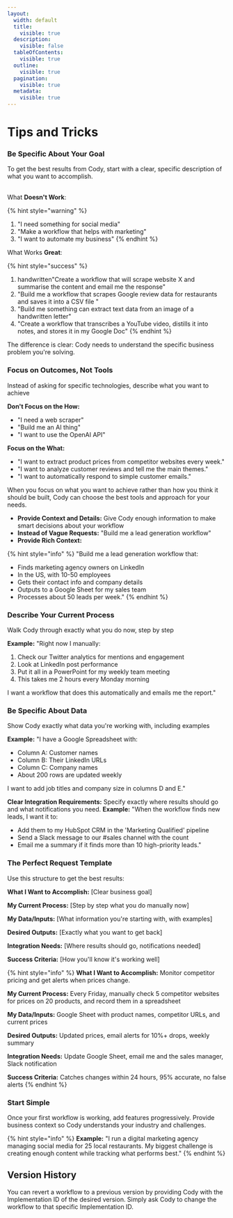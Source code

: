 ```yaml
---
layout:
  width: default
  title:
    visible: true
  description:
    visible: false
  tableOfContents:
    visible: true
  outline:
    visible: true
  pagination:
    visible: true
  metadata:
    visible: true
---
```


# Tips and Tricks



### **Be Specific About Your Goal**

To get the best results from Cody, start with a clear, specific description of what you want to accomplish.

\
What **Doesn't Work**:

{% hint style="warning" %}
1. "I need something for social media"
2. "Make a workflow that helps with marketing"
3. "I want to automate my business"
{% endhint %}

What Works **Great**:

{% hint style="success" %}
1. handwritten"Create a workflow that will scrape website X and summarise the content and email me the response"
2. "Build me a workflow that scrapes Google review data for restaurants and saves it into a CSV file "
3. "Build me something can extract text data from an image of a handwritten letter"
4. "Create a workflow that transcribes a YouTube video, distills it into notes, and stores it in my Google Doc"
{% endhint %}

The difference is clear: Cody needs to understand the specific business problem you're solving.

### **Focus on Outcomes, Not Tools**&#x20;

Instead of asking for specific technologies, describe what you want to achieve&#x20;

**Don't Focus on the How:**

* "I need a web scraper"
* "Build me an AI thing"
* "I want to use the OpenAI API"

**Focus on the What:**

* "I want to extract product prices from competitor websites every week."
* "I want to analyze customer reviews and tell me the main themes."
* "I want to automatically respond to simple customer emails."

When you focus on what you want to achieve rather than how you think it should be built, Cody can choose the best tools and approach for your needs.

* **Provide Context and Details:** Give Cody enough information to make smart decisions about your workflow&#x20;
* **Instead of Vague Requests:** "Build me a lead generation workflow"&#x20;
* **Provide Rich Context:**&#x20;

{% hint style="info" %}
"Build me a lead generation workflow that:

* Finds marketing agency owners on LinkedIn
* In the US, with 10-50 employees
* Gets their contact info and company details
* Outputs to a Google Sheet for my sales team
* Processes about 50 leads per week."
{% endhint %}

### **Describe Your Current Process**&#x20;

Walk Cody through exactly what you do now, step by step&#x20;

**Example:** "Right now I manually:

1. Check our Twitter analytics for mentions and engagement
2. Look at LinkedIn post performance
3. Put it all in a PowerPoint for my weekly team meeting
4. This takes me 2 hours every Monday morning

I want a workflow that does this automatically and emails me the report."

### **Be Specific About Data**&#x20;

Show Cody exactly what data you're working with, including examples

**Example:** "I have a Google Spreadsheet with:

* Column A: Customer names
* Column B: Their LinkedIn URLs
* Column C: Company names
* About 200 rows are updated weekly

I want to add job titles and company size in columns D and E."

**Clear Integration Requirements:** Specify exactly where results should go and what notifications you need. **Example:** "When the workflow finds new leads, I want it to:

* Add them to my HubSpot CRM in the 'Marketing Qualified' pipeline
* Send a Slack message to our #sales channel with the count
* Email me a summary if it finds more than 10 high-priority leads."

### **The Perfect Request Template**

Use this structure to get the best results:

**What I Want to Accomplish:** \[Clear business goal]

**My Current Process:** \[Step by step what you do manually now]

**My Data/Inputs:** \[What information you're starting with, with examples]

**Desired Outputs:** \[Exactly what you want to get back]

**Integration Needs:** \[Where results should go, notifications needed]

**Success Criteria:** \[How you'll know it's working well]

{% hint style="info" %}
**What I Want to Accomplish:** Monitor competitor pricing and get alerts when prices change.

**My Current Process:** Every Friday, manually check 5 competitor websites for prices on 20 products, and record them in a spreadsheet

**My Data/Inputs:** Google Sheet with product names, competitor URLs, and current prices

**Desired Outputs:** Updated prices, email alerts for 10%+ drops, weekly summary

**Integration Needs:** Update Google Sheet, email me and the sales manager, Slack notification

**Success Criteria:** Catches changes within 24 hours, 95% accurate, no false alerts
{% endhint %}

### Start Simple&#x20;

Once your first workflow is working, add features progressively. Provide business context so Cody understands your industry and challenges.

{% hint style="info" %}
**Example:** "I run a digital marketing agency managing social media for 25 local restaurants. My biggest challenge is creating enough content while tracking what performs best."
{% endhint %}

## Version History

You can revert a workflow to a previous version by providing Cody with the Implementation ID of the desired version. Simply ask Cody to change the workflow to that specific Implementation ID.
